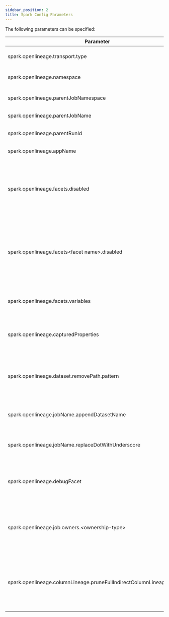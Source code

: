 ```yaml
---
sidebar_position: 2
title: Spark Config Parameters
---
```



The following parameters can be specified:

| Parameter                                                             | Definition                                                                                                                                                                                                                                                           | Example                                       |
|-----------------------------------------------------------------------|----------------------------------------------------------------------------------------------------------------------------------------------------------------------------------------------------------------------------------------------------------------------|-----------------------------------------------|
| spark.openlineage.transport.type                                      | The transport type used for event emit, default type is `console`                                                                                                                                                                                                    | http                                          |
| spark.openlineage.namespace                                           | The default namespace to be applied for any jobs submitted                                                                                                                                                                                                           | MyNamespace                                   |
| spark.openlineage.parentJobNamespace                                  | The job namespace to be used for the parent job facet                                                                                                                                                                                                                | ParentJobNamespace                            |
| spark.openlineage.parentJobName                                       | The job name to be used for the parent job facet                                                                                                                                                                                                                     | ParentJobName                                 |
| spark.openlineage.parentRunId                                         | The RunId of the parent job that initiated this Spark job                                                                                                                                                                                                            | xxxx-xxxx-xxxx-xxxx                           |
| spark.openlineage.appName                                             | Custom value overwriting Spark app name in events                                                                                                                                                                                                                    | AppName                                       |
| spark.openlineage.facets.disabled                                     | **Deprecated: Use the property `spark.openlineage.facets.<facet name>.disabled` instead**. List of facets to filter out from the events, enclosed in `[]` (required from 0.21.x) and separated by `;`, default is `[]`                                               | \[columnLineage;\]                            |
| spark.openlineage.facets\<facet name\>.disabled                       | If set to true, it disables the specific facet. The default value is `false`. The name of the facet can be hierarchical. The facets disabled by default are `debug`, `spark.logicalPlan` and `spark_unknown`. You have to switch the flag to `false` to enable them. | true                                          |
| spark.openlineage.facets.variables                                    | List of environment variables (`System.getenv()`) that should be included in the events.                                                                                                                                                                             | \[columnLineage;\]                            |
| spark.openlineage.capturedProperties                                  | Comma separated list of properties to be captured in spark properties facet (default `spark.master`, `spark.app.name`)                                                                                                                                               | "spark.example1,spark.example2"               |
| spark.openlineage.dataset.removePath.pattern                          | Java regular expression that removes `?<remove>` named group from dataset path. Can be used to last path subdirectories from paths like `s3://my-whatever-path/year=2023/month=04`                                                                                   | `(.*)(?<remove>\/.*\/.*)`                     |
| spark.openlineage.jobName.appendDatasetName                           | Decides whether output dataset name should be appended to job name. By default `true`.                                                                                                                                                                               | false                                         |
| spark.openlineage.jobName.replaceDotWithUnderscore                    | Replaces dots in job name with underscore. Can be used to mimic legacy behaviour on Databricks platform. By default `false`.                                                                                                                                         | false                                         |
| spark.openlineage.debugFacet                                          | Determines whether debug facet shall be generated and included within the event. Set `enabled` to turn it on. By default, facet is disabled.                                                                                                                         | enabled                                       |
| spark.openlineage.job.owners.<ownership-type\>                        | Specifies ownership of the job. Multiple entries with different types are allowed. Config key name and value are used to create job ownership type and name (available since 1.13).                                                                                  | spark.openlineage.job.owners.team="Some Team" |
| spark.openlineage.columnLineage.pruneFullIndirectColumnLineageEnabled | Determines if the list of fields should be included for fully connected columns with indirect relationship type. The fields can be recreated by the clients because the `fully_connected_indirect` status is present.                                                | true                                          |
